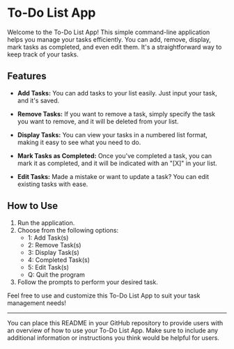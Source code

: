 # To-Do List App

Welcome to the To-Do List App! This simple command-line application helps you manage your tasks efficiently. You can add, remove, display, mark tasks as completed, and even edit them. It's a straightforward way to keep track of your tasks.

## Features

- **Add Tasks:** You can add tasks to your list easily. Just input your task, and it's saved.

- **Remove Tasks:** If you want to remove a task, simply specify the task you want to remove, and it will be deleted from your list.

- **Display Tasks:** You can view your tasks in a numbered list format, making it easy to see what you need to do.

- **Mark Tasks as Completed:** Once you've completed a task, you can mark it as completed, and it will be indicated with an "[X]" in your list.

- **Edit Tasks:** Made a mistake or want to update a task? You can edit existing tasks with ease.

## How to Use

1. Run the application.
2. Choose from the following options:
   - 1: Add Task(s)
   - 2: Remove Task(s)
   - 3: Display Task(s)
   - 4: Completed Task(s)
   - 5: Edit Task(s)
   - Q: Quit the program
3. Follow the prompts to perform your desired task.

Feel free to use and customize this To-Do List App to suit your task management needs!

---

You can place this README in your GitHub repository to provide users with an overview of how to use your To-Do List App. Make sure to include any additional information or instructions you think would be helpful for users.
